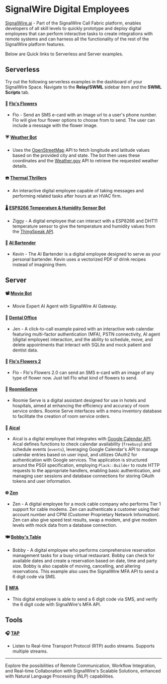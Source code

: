 # SignalWire Digital Employees

[SignalWire.ai](https://signalwire.ai) - Part of the SignalWire Call Fabric platform, enables developers of all skill levels to quickly prototype and deploy digital employees that can perform interactive tasks to create integrations with remote systems and can harness all the functionality of the rest of the SignalWire platform features.

Below are Quick links to Serverless and Server examples.

## Serverless

Try out the following serverless examples in the dashboard of your SignalWire Space. Navigate to the **Relay/SWML** sidebar item and the **SWML Scripts** tab.

#### 💐  [Flo's Flowers](https://github.com/signalwire/digital_employees/tree/main/serverless/Flos_Flowers)
  * Flo - Send an SMS e-card with an image url to a user's phone number. Flo will give four flower options to choose from to send. The user can include a message with the flower image.

#### ☔️  [Weather Bot](https://github.com/signalwire/digital_employees/tree/main/serverless/Weather_Bot)
  * Uses the [OpenStreetMap](https://openstreetmap.org) API to fetch longitude and latitude values based on the provided city and state. The bot then uses these coordinates and the [Weather.gov](https://api.weather.gov) API to retrieve the requested weather details.

#### ☎️  [Thermal Thrillers](https://github.com/signalwire/digital_employees/tree/main/serverless/Thermal_Thrillers)
  * An interactive digital employee capable of taking messages and performing related tasks after hours at an HVAC firm.

#### 🌡️  [ESP8266 Temperature & Humidity Sensor Bot](https://github.com/signalwire/digital_employees/tree/main/serverless/ESP8266_Temperature_and_Humidity_Sensor_Bot)
  * Ziggy - A digital employee that can interact with a ESP8266 and DHT11 temperature sensor to give the temperature and humidity values from the [ThingSpeak API](https://www.mathworks.com/help/thingspeak/channels-and-charts-api.html).

#### 🍹  [AI Bartender](https://github.com/signalwire/digital_employees/blob/main/serverless/Bartender)
  * Kevin - The AI Bartender is a digital employee designed to serve as your personal bartender. Kevin uses a vectorized PDF of drink recipes instead of imagining them.


## Server

#### 📽️ [Movie Bot](https://github.com/signalwire/digital_employees/tree/main/server/Python_Examples/moviebot)
  * Movie Expert AI Agent with SignalWire AI Gateway.

#### 🦷 [Dental Office](https://github.com/signalwire/digital_employees/tree/main/server/Python_Examples/dental_office)
  * Jen - A click-to-call example paired with an interactive web calendar featuring multi-factor authentication (MFA), PSTN connectivity, AI agent (digital employee) interaction, and the ability to schedule, move, and delete appointments that interact with SQLite and mock patient and dentist data.

#### 💐 [Flo's Flowers 2](https://github.com/signalwire/digital_employees/tree/main/server/Perl_Examples/FlosFlowers2)
  * Flo - Flo's Flowers 2.0 can send an SMS e-card with an image of any type of flower now. Just tell Flo what kind of flowers to send.

#### &#x1F935; [RoomieServe](https://github.com/signalwire/digital_employees/tree/main/server/Perl_Examples/Roomie_Serve)
  * Roomie Serve is a digital assistant designed for use in hotels and hospitals, aimed at enhancing the efficiency and accuracy of room service orders. Roomie Serve interfaces with a menu inventory database to facilitate the creation of room service orders.

#### &#x1F4C5; [Aical](https://github.com/signalwire/digital_employees/tree/main/server/Perl_Examples/aical)
  * Aical is a digital employee that integrates with [Google Calendar API](https://developers.google.com/identity/gsi/web/guides/get-google-api-clientid). Aical defines functions to check calendar availability (`freebusy`) and schedule events (`events`), leveraging Google Calendar's API to manage calendar entries based on user input, and utilizes OAuth2 for authentication with Google services. The application is structured around the PSGI specification, employing `Plack::Builder` to route HTTP requests to the appropriate handlers, enabling basic authentication, and managing user sessions and database connections for storing OAuth tokens and user information.


#### 🌐  [Zen](https://github.com/signalwire/digital_employees/tree/main/server/Perl_Examples/Zen)
  * Zen - A digital employee for a mock cable company who performs Tier 1 support for cable modems. Zen can authenticate a customer using their account number and CPNI (Customer Proprietary Network Information). Zen can also give speed test results, swap a modem, and give modem levels with mock data from a database connection.
   
#### 🍽️  [Bobby's Table](https://github.com/signalwire/digital_employees/tree/main/server/Perl_Examples/BobbysTable.ai)
  * Bobby - A digital employee who performs comprehensive reservation management tasks for a busy virtual restaurant. Bobby can check for available dates and create a reservation based on date, time and party size.  Bobby is also capable of moving, cancelling, and altering reservations. This example also uses the SignalWire MFA API to send a 6 digit code via SMS.
    
#### 🔐  [MFA](https://github.com/signalwire/digital_employees/tree/main/server/Perl_Examples/MFA)
  * This digital employee is able to send a 6 digit code via SMS, and verify the 6 digit code with SignalWire's MFA API.
    

## Tools

#### 🎧 [TAP](https://github.com/signalwire/digital_employees/tree/main/server/tools/tap)
  * Listen to Real-time Transport Protocol (RTP) audio streams. Supports multiple streams.

--------------
Explore the possibilities of Remote Communication, Workflow Integration, and Real-time Collaboration with SignalWire's Scalable Solutions, enhanced with Natural Language Processing (NLP) capabilities.
